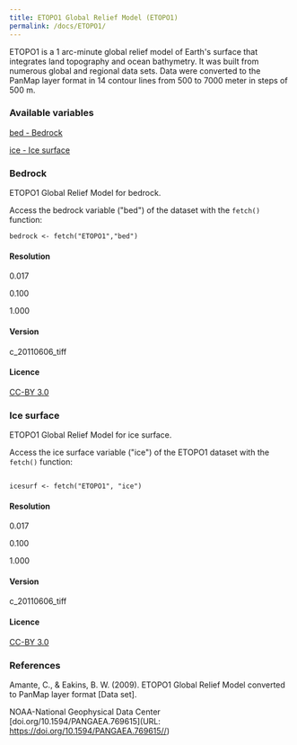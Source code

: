 ```yaml
---
title: ETOPO1 Global Relief Model (ETOPO1)
permalink: /docs/ETOPO1/
---
```

ETOPO1 is a 1 arc-minute global relief model of Earth's surface that integrates land topography and ocean bathymetry. It was built from numerous global and regional data sets. Data were converted to the PanMap layer format in 14 contour lines from 500 to 7000 meter in steps of 500 m.

### Available variables

[bed - Bedrock](#bedrock)

[ice - Ice surface](#ice-surface)


### Bedrock 

ETOPO1 Global Relief Model for bedrock.

Access the bedrock variable ("bed") of the dataset with the `fetch()` function:

```{r}
bedrock <- fetch("ETOPO1","bed")

```

#### Resolution 

0.017

0.100

1.000

#### Version

c_20110606_tiff 

#### Licence

[CC-BY 3.0](https://creativecommons.org/licenses/by/3.0/)


### Ice surface 

ETOPO1 Global Relief Model for ice surface. 

Access the ice surface variable ("ice") of the ETOPO1 dataset with the `fetch()` function:

```{r}

icesurf <- fetch("ETOPO1", "ice")

```

#### Resolution 

0.017

0.100

1.000

#### Version

c_20110606_tiff 

#### Licence

[CC-BY 3.0](https://creativecommons.org/licenses/by/3.0/)


### References

Amante, C., & Eakins, B. W. (2009). ETOPO1 Global Relief Model converted to PanMap layer format [Data set].

NOAA-National Geophysical Data Center [doi.org/10.1594/PANGAEA.769615](URL: https://doi.org/10.1594/PANGAEA.769615//)
